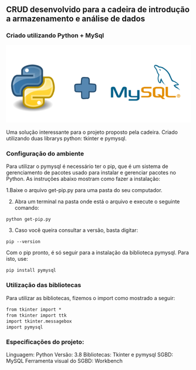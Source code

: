 ## CRUD desenvolvido para a cadeira de introdução a armazenamento e análise de dados
### Criado utilizando Python + MySql

<p align="center">
  <img src="./arquitetura.png" />
</p>

Uma solução interessante para o projeto proposto pela cadeira. Criado utilizando duas librarys python: tkinter e pymysql.

### Configuração do ambiente

Para utilizar o pymysql é necessário ter o pip, que é um sistema de gerenciamento de pacotes usado para instalar e gerenciar pacotes no Python. 
As instruções abaixo mostram como fazer a instalação:

1.Baixe o arquivo get-pip.py para uma pasta do seu computador.

2. Abra um terminal na pasta onde está o arquivo e execute o seguinte comando: 
```
python get-pip.py
```
3. Caso você queira consultar a versão, basta digitar:
```
pip --version
```
Com o pip pronto, é só seguir para a instalação da biblioteca pymysql. Para isto, use:
```
pip install pymysql
```
### Utilização das bibliotecas

Para utilizar as bibliotecas, fizemos o import como mostrado a seguir:
```
from tkinter import *
from tkinter import ttk
import tkinter.messagebox
import pymysql
```


### Especificações do projeto:

Linguagem: Python
Versão: 3.8
Bibliotecas: Tkinter e pymysql
SGBD: MySQL
Ferramenta visual do SGBD: Workbench
